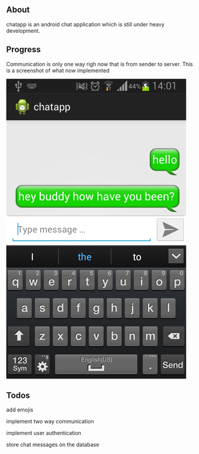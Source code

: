 About
-------------
chatapp is an android chat application which is still under heavy development.

Progress
---------
Communication is only one way righ now that is from sender to server.
This is a screenshot of what now implemented

![alt tag](https://github.com/lawrence615/chatapp/blob/master/chatapp_1.png)

Todos
-----
add emojis

implement two way communication

implement user authentication

store chat messages on the database
